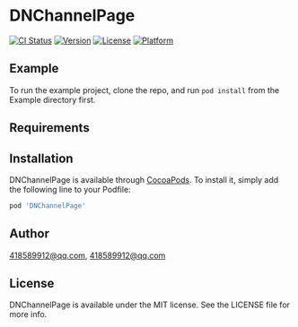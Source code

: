 # DNChannelPage

[![CI Status](https://img.shields.io/travis/418589912@qq.com/DNChannelPage.svg?style=flat)](https://travis-ci.org/418589912@qq.com/DNChannelPage)
[![Version](https://img.shields.io/cocoapods/v/DNChannelPage.svg?style=flat)](https://cocoapods.org/pods/DNChannelPage)
[![License](https://img.shields.io/cocoapods/l/DNChannelPage.svg?style=flat)](https://cocoapods.org/pods/DNChannelPage)
[![Platform](https://img.shields.io/cocoapods/p/DNChannelPage.svg?style=flat)](https://cocoapods.org/pods/DNChannelPage)

## Example

To run the example project, clone the repo, and run `pod install` from the Example directory first.

## Requirements

## Installation

DNChannelPage is available through [CocoaPods](https://cocoapods.org). To install
it, simply add the following line to your Podfile:

```ruby
pod 'DNChannelPage'
```

## Author

418589912@qq.com, 418589912@qq.com

## License

DNChannelPage is available under the MIT license. See the LICENSE file for more info.
